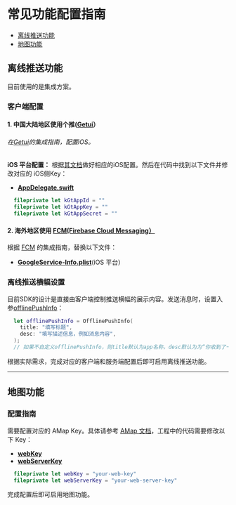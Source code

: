 
# 常见功能配置指南

- [离线推送功能](#离线推送功能)
- [地图功能](#地图功能)

## 离线推送功能

目前使用的是集成方案。

### 客户端配置

#### 1. 中国大陆地区使用个推([Getui](https://getui.com/)）

###### 在[Getui](https://getui.com/)的集成指南，配置iOS。

**iOS 平台配置：**
根据[其文档](https://docs.getui.com/getui/mobile/ios/overview/)做好相应的iOS配置。然后在代码中找到以下文件并修改对应的 iOS侧Key：

- **[AppDelegate.swift](Example/OpenIMSDKUIKit/AppDelegate.swift)**

```swift
  fileprivate let kGtAppId = ""
  fileprivate let kGtAppKey = ""
  fileprivate let kGtAppSecret = ""
```

#### 2. 海外地区使用 [FCM(Firebase Cloud Messaging）](https://firebase.google.com/docs/cloud-messaging)

根据 [FCM](https://firebase.google.com/docs/cloud-messaging) 的集成指南，替换以下文件：

- **[GoogleService-Info.plist](Example/OpenIMSDKUIKit/GoogleService-Info.plist)**(iOS 平台）

### 离线推送横幅设置

目前SDK的设计是直接由客户端控制推送横幅的展示内容。发送消息时，设置入参[offlinePushInfo](https://github.com/openimsdk/openim-ios-demo/blob/fd130e9282d582f6681f5e905b61e8ba02e398b6/OUICore/Classes/Core/IMController.swift#L826)：

```swift
  let offlinePushInfo = OfflinePushInfo(
    title: "填写标题",
    desc: "填写描述信息，例如消息内容",
  );
  // 如果不自定义offlinePushInfo，则title默认为app名称，desc默认为为“你收到了一条新消息”
```

根据实际需求，完成对应的客户端和服务端配置后即可启用离线推送功能。

---

## 地图功能

### 配置指南

需要配置对应的 AMap Key。具体请参考 [AMap 文档](https://lbs.amap.com/)，工程中的代码需要修改以下 Key：

- **[webKey](https://github.com/openimsdk/openim-ios-demo/blob/fd130e9282d582f6681f5e905b61e8ba02e398b6/OUIIM/Classes/OIMUIChat/LocationViewController.swift#L16)**
- **[webServerKey](https://github.com/openimsdk/openim-ios-demo/blob/fd130e9282d582f6681f5e905b61e8ba02e398b6/OUIIM/Classes/OIMUIChat/LocationViewController.swift#L17)**

```swift
  fileprivate let webKey = "your-web-key"
  fileprivate let webServerKey = "your-web-server-key"
```

完成配置后即可启用地图功能。
